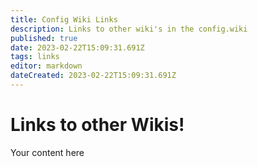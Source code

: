 ```yaml
---
title: Config Wiki Links
description: Links to other wiki's in the config.wiki
published: true
date: 2023-02-22T15:09:31.691Z
tags: links
editor: markdown
dateCreated: 2023-02-22T15:09:31.691Z
---
```


# Links to other Wikis!
Your content here